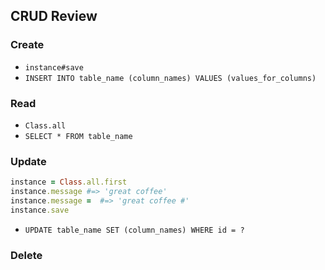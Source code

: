 ## CRUD Review

### Create
  + `instance#save`
  + `INSERT INTO table_name (column_names) VALUES (values_for_columns)`
### Read
  + `Class.all`
  + `SELECT * FROM table_name`
### Update
  ```ruby
  instance = Class.all.first
  instance.message #=> 'great coffee'
  instance.message =  #=> 'great coffee #'
  instance.save
  ```
  + `UPDATE table_name SET (column_names) WHERE id = ?`
### Delete
